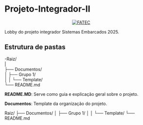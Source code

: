 # Projeto-Integrador-II


<p align="center">
  <a href="https://fatecjd.edu.br/site/" target="_blank">
    <img src="https://github.com/user-attachments/assets/4d4f261a-c0ac-45fc-8d93-f0b775c48013" alt="FATEC" border="0">
  </a>
</p>

<div>
    Lobby do projeto integrador Sistemas Embarcados 2025.
<div>

## <b>Estrutura de pastas</b>

<div>
  -Raiz/ <br>
|        <br>
├── Documentos/         <br>
│   ├── Grupo 1/        <br>
│   │   └── Template/   <br>
└── README.md           <br>
<div>
  </p>
<div>
  <b>README.MD</b>: Serve como guia e explicação geral sobre o projeto.

  <b>Documentos</b>: Template da organização do projeto.
<div>

Raiz/
├── Documentos/
│   ├── Grupo 1/
│   │   └── Template/
└── README.md

